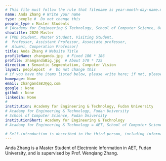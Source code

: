 ```yaml
---
# This file must follow the rule that filename is year-month-day-name.md .
name: Anda Zhang # Write your name
type: people #  Do not change this
people_type : Master Students
# [Academy for Engineering & Technology, School of Computer Science, Organizer]
showtitle: 2020 Master
# [PhD Student, Master Student, Visiting Student,
#  Professor, Assistant Professor, Associate professor,
#  Alumni, Cooperation Professor]
title: Anda Zhang # Website Title
profileName: zhanganda.jpg  # Fixed 186 * 186
profile: zhangandaBig.jpg  # About 570 * 725
direction : Semantic Segmentation, Computer Vision
layout: peoplepost  #  Do not change this
# if you have the items listed below, please write here; if not, please write None.
homepage: None
email: zhanganda83@qq.com
google : None
github : None
linkedin: None
# 
institution: Academy for Engineering & Technology, Fudan University
# Academy for Engineering & Technology, Fudan University
# School of Computer Science, Fudan University
institutionShort: Academy for Engineering & Technology
# Academy for Engineering & Technology = AET, School of Computer Science = SCS

# Self-introduction is described in the third person, including information such as educational experience
---
```

Anda Zhang is a Master Student of Electronic Information in AET, Fudan University, and is supervised by Prof. Wenqiang Zhang.